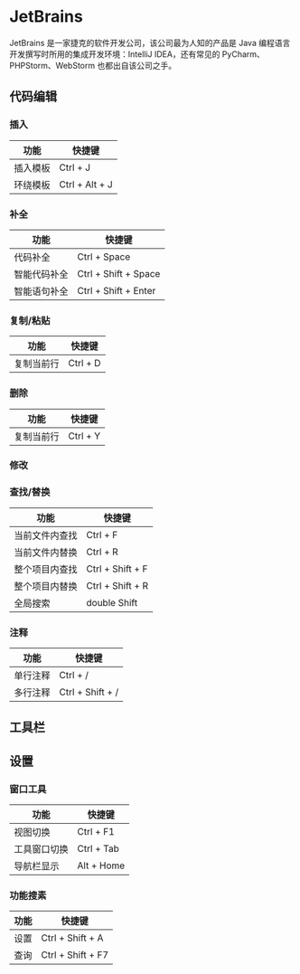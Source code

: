 # JetBrains

JetBrains 是一家捷克的软件开发公司，该公司最为人知的产品是 Java 编程语言开发撰写时所用的集成开发环境：IntelliJ IDEA，还有常见的 PyCharm、PHPStorm、WebStorm 也都出自该公司之手。

## 代码编辑

### 插入

| 功能 | 快捷键 |
|   -   |     -    |
| 插入模板 | Ctrl + J |
| 环绕模板 | Ctrl + Alt + J |

### 补全

| 功能 | 快捷键 |
|   -   |     -    |
| 代码补全 | Ctrl + Space |
| 智能代码补全 | Ctrl + Shift + Space |
| 智能语句补全 | Ctrl + Shift + Enter |

### 复制/粘贴

| 功能 | 快捷键 |
|   -   |     -    |
| 复制当前行 | Ctrl + D |

### 删除

| 功能 | 快捷键 |
|   -   |     -    |
| 复制当前行 | Ctrl + Y |

### 修改

### 查找/替换

| 功能 | 快捷键 |
|   -   |     -    |
| 当前文件内查找 | Ctrl + F |
| 当前文件内替换 | Ctrl + R |
| 整个项目内查找 | Ctrl + Shift + F |
| 整个项目内替换 | Ctrl + Shift + R |
| 全局搜索 | double Shift |

### 注释

| 功能 | 快捷键 |
|   -   |     -    |
| 单行注释 | Ctrl + / |
| 多行注释 | Ctrl + Shift + / |

## 工具栏

## 设置

### 窗口工具

| 功能 | 快捷键 |
|   -   |     -    |
| 视图切换 | Ctrl + F1 |
| 工具窗口切换 | Ctrl + Tab |
| 导航栏显示 | Alt + Home |

### 功能搜素

| 功能 | 快捷键 |
|   -   |     -    |
| 设置 | Ctrl + Shift + A |
| 查询 | Ctrl + Shift + F7 |